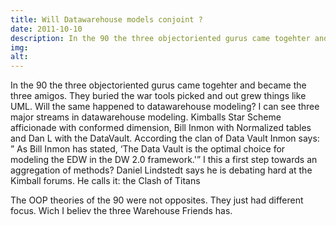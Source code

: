 ```yaml
---
title: Will Datawarehouse models conjoint ?
date: 2011-10-10
description: In the 90 the three objectoriented gurus came togehter and became the three amigos.
img: 
alt: 
---
```


In the 90 the three objectoriented gurus came togehter and became the three amigos. They buried the war tools picked and out grew things like UML. Will the same happened to datawarehouse modeling? I can see three major streams in datawarehouse modeling. Kimballs Star Scheme afficionade with conformed dimension, Bill Inmon with Normalized tables and Dan L with the DataVault. According the clan of Data Vault Inmon says: ” As Bill Inmon has stated, ‘The Data Vault is the optimal choice for modeling the EDW in the DW 2.0 framework.'” I this a first step towards an aggregation of methods?
Daniel Lindstedt says he is debating hard at the Kimball forums. He calls it: the Clash of Titans

The OOP theories of the 90 were not opposites. They just had different focus. Wich I believ the three Warehouse Friends has.